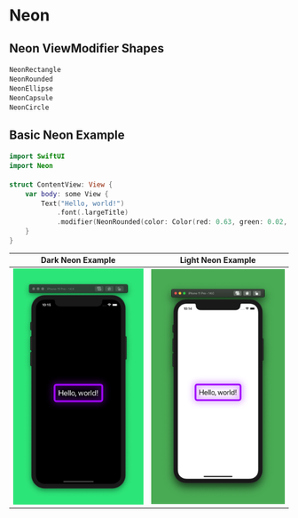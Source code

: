 # Neon

## Neon ViewModifier Shapes
```swift
NeonRectangle
NeonRounded
NeonEllipse
NeonCapsule
NeonCircle
```


## Basic Neon Example
```swift
import SwiftUI
import Neon

struct ContentView: View {
    var body: some View {
        Text("Hello, world!")
            .font(.largeTitle)
            .modifier(NeonRounded(color: Color(red: 0.63, green: 0.02, blue: 0.99)))
    }
}
```
Dark Neon Example                |    Light Neon Example
:-------------------------------:|:-------------------------:
![](.media/basic_neon_dark.png)  |  ![](.media/basic_neon_light.png)
